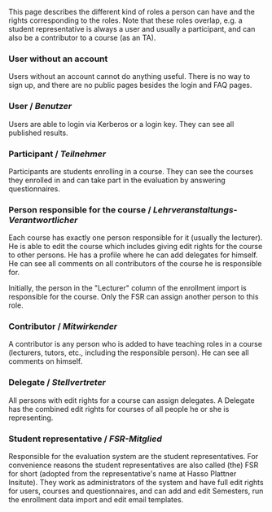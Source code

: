 This page describes the different kind of roles a person can have and the rights corresponding to the roles. Note that these roles overlap, e.g. a student representative is always a user and usually a participant, and can also be a contributor to a course (as an TA).

### User without an account
Users without an account cannot do anything useful. There is no way to sign up, and there are no public pages besides the login and FAQ pages.


### User / _Benutzer_
Users are able to login via Kerberos or a login key. They can see all published results.


### Participant / _Teilnehmer_
Participants are students enrolling in a course. They can see the courses they enrolled in and can take part in the evaluation by answering questionnaires.


### Person responsible for the course / _Lehrveranstaltungs-Verantwortlicher_
Each course has exactly one person responsible for it (usually the lecturer). He is able to edit the course which includes giving edit rights for the course to other persons. He has a profile where he can add delegates for himself. He can see all comments on all contributors of the course he is responsible for.

Initially, the person in the "Lecturer" column of the enrollment import is responsible for the course. Only the FSR can assign another person to this role.


### Contributor / _Mitwirkender_
A contributor is any person who is added to have teaching roles in a course (lecturers, tutors, etc., including the responsible person). He can see all comments on himself.


### Delegate / _Stellvertreter_
All persons with edit rights for a course can assign delegates. A Delegate has the combined edit rights for courses of all people he or she is representing.


### Student representative / _FSR-Mitglied_
Responsible for the evaluation system are the student representatives. For convenience reasons the student representatives are also called (the) FSR for short (adopted from the representative's name at Hasso Plattner Insitute). They work as administrators of the system and have full edit rights for users, courses and questionnaires, and can add and edit Semesters, run the enrollment data import and edit email templates.